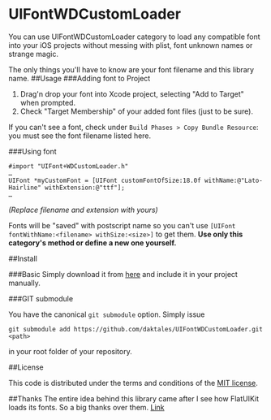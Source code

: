 UIFontWDCustomLoader
======
You can use UIFontWDCustomLoader category to load any compatible font into your iOS projects without messing with plist, font unknown names or strange magic.

The only things you'll have to know are your font filename and this library name. 
##Usage
###Adding font to Project
1. Drag'n drop your font into Xcode project, selecting "Add to Target" when prompted.
2. Check "Target Membership" of your added font files (just to be sure).

If you can't see a font, check under `Build Phases > Copy Bundle Resource`: you must see the font filename listed here.

###Using font

    #import "UIFont+WDCustomLoader.h"
    …
    UIFont *myCustomFont = [UIFont customFontOfSize:18.0f withName:@"Lato-Hairline" withExtension:@"ttf"];
    …    

*(Replace filename and extension with yours)*

Fonts will be "saved" with postscript name so you can't use `[UIFont fontWithName:<filename> withSize:<size>]` to get them. 
**Use only this category's method or define a new one yourself.**

##Install



###Basic
Simply download it from [here](https://github.com/daktales/UIFontWDCustomLoader/archive/master.zip) and include it in your project manually.

###GIT submodule

You have the canonical `git submodule` option. Simply issue

    git submodule add https://github.com/daktales/UIFontWDCustomLoader.git <path>

in your root folder of your repository.

##License

This code is distributed under the terms and conditions of the [MIT license](LICENSE). 

##Thanks
The entire idea behind this library came after I see how FlatUIKit loads its fonts. So a big thanks over them. [Link](https://github.com/Grouper/FlatUIKit)